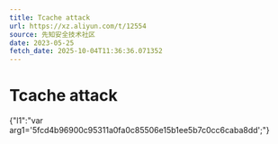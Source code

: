 ```yaml
---
title: Tcache attack
url: https://xz.aliyun.com/t/12554
source: 先知安全技术社区
date: 2023-05-25
fetch_date: 2025-10-04T11:36:36.071352
---
```


# Tcache attack

{"l1":"var arg1='5fcd4b96900c95311a0fa0c85506e15b1ee5b7c0cc6caba8dd';"}